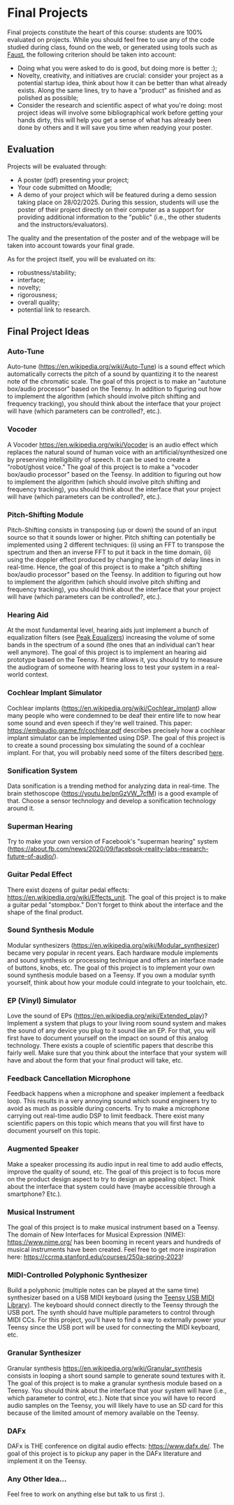 # Final Projects

Final projects constitute the heart of this course: students are 100% evaluated on projects. While you should feel free to use any of the code studied during class, found on the web, or generated using tools such as [Faust](https://faust.grame.fr), the following criterion should be taken into account:

* Doing what you were asked to do is good, but doing more is better :);
* Novelty, creativity, and initiatives are crucial: consider your project as a potential startup idea, think about how it can be better than what already exists. Along the same lines, try to have a "product" as finished and as polished as possible;
* Consider the research and scientific aspect of what you're doing: most project ideas will involve some bibliographical work before getting your hands dirty, this will help you get a sense of what has already been done by others and it will save you time when readying your poster.

## Evaluation

Projects will be evaluated through:

* A poster (pdf) presenting your project;
* Your code submitted on Moodle;
* A demo of your project which will be featured during a demo session taking place on 28/02/2025. During this session, students will use the poster of their project directly on their computer as a support for providing additional information to the "public" (i.e., the other students and the instructors/evaluators).

The quality and the presentation of the poster and of the webpage will be taken into account towards your final grade.

As for the project itself, you will be evaluated on its:

* robustness/stability;
* interface;
* novelty;
* rigorousness;
* overall quality;
* potential link to research.

## Final Project Ideas

### Auto-Tune

Auto-tune (<https://en.wikipedia.org/wiki/Auto-Tune>) is a sound effect which automatically corrects the pitch of a sound by quantizing it to the nearest note of the chromatic scale. The goal of this project is to make an "autotune box/audio processor" based on the Teensy. In addition to figuring out how to implement the algorithm (which should involve pitch shifting and frequency tracking), you should think about the interface that your project will have (which parameters can be controlled?, etc.).

### Vocoder

A Vocoder <https://en.wikipedia.org/wiki/Vocoder> is an audio effect which replaces the natural sound of human voice with an artificial/synthesized one by preserving intelligibility of speech. It can be used to create a "robot/ghost voice." The goal of this project is to make a "vocoder box/audio processor" based on the Teensy. In addition to figuring out how to implement the algorithm (which should involve pitch shifting and frequency tracking), you should think about the interface that your project will have (which parameters can be controlled?, etc.).

### Pitch-Shifting Module

Pitch-Shifting consists in transposing (up or down) the sound of an input source so that it sounds lower or higher. Pitch shifting can potentially be implemented using 2 different techniques: (i) using an FFT to transpose the spectrum and then an inverse FFT to put it back in the time domain, (ii) using the doppler effect produced by changing the length of delay lines in real-time. Hence, the goal of this project is to make a "pitch shifting box/audio processor" based on the Teensy. In addition to figuring out how to implement the algorithm (which should involve pitch shifting and frequency tracking), you should think about the interface that your project will have (which parameters can be controlled?, etc.).

### Hearing Aid

At the most fundamental level, hearing aids just implement a bunch of equalization filters (see [Peak Equalizers](../lectures/lecture7#peak-equalizers)) increasing the volume of some bands in the spectrum of a sound (the ones that an individual can't hear well anymore). The goal of this project is to implement an hearing aid prototype based on the Teensy. If time allows it, you should try to measure the audiogram of someone with hearing loss to test your system in a real-world context.

### Cochlear Implant Simulator

Cochlear implants (<https://en.wikipedia.org/wiki/Cochlear_implant>) allow many people who were condemned to be deaf their entire life to now hear some sound and even speech if they're well trained. This paper: <https://embaudio.grame.fr/cochlear.pdf> describes precisely how a cochlear implant simulator can be implemented using DSP. The goal of this project is to create a sound processing box simulating the sound of a cochlear implant. For that, you will probably need some of the filters described [here](../lectures/lecture7#making-resonant-lowpass-bandpass-and-highpass).

### Sonification System

Data sonification is a trending method for analyzing data in real-time. The brain stethoscope (<https://youtu.be/pnGzVW_7cfM>) is a good example of that. Choose a sensor technology and develop a sonification technology around it.

### Superman Hearing

Try to make your own version of Facebook's "superman hearing" system (<https://about.fb.com/news/2020/09/facebook-reality-labs-research-future-of-audio/>).

### Guitar Pedal Effect

There exist dozens of guitar pedal effects: <https://en.wikipedia.org/wiki/Effects_unit>. The goal of this project is to make a guitar pedal "stompbox." Don't forget to think about the interface and the shape of the final product.

### Sound Synthesis Module

Modular synthesizers (<https://en.wikipedia.org/wiki/Modular_synthesizer>) became very popular in recent years. Each hardware module implements and sound synthesis or processing technique and offers an interface made of buttons, knobs, etc. The goal of this project is to implement your own sound synthesis module based on a Teensy. If you own a modular synth yourself, think about how your module could integrate to your toolchain, etc.

### EP (Vinyl) Simulator

Love the sound of EPs (<https://en.wikipedia.org/wiki/Extended_play>)? Implement a system that plugs to your living room sound system and makes the sound of any device you plug to it sound like an EP. For that, you will first have to document yourself on the impact on sound of this analog technology. There exists a couple of scientific papers that describe this fairly well. Make sure that you think about the interface that your system will have and about the form that your final product will take, etc.

### Feedback Cancellation Microphone

Feedback happens when a microphone and speaker implement a feedback loop. This results in a very annoying sound which sound engineers try to avoid as much as possible during concerts. Try to make a microphone carrying out real-time audio DSP to limit feedback. There exist many scientific papers on this topic which means that you will first have to document yourself on this topic.

### Augmented Speaker

Make a speaker processing its audio input in real time to add audio effects, improve the quality of sound, etc. The goal of this project is to focus more on the product design aspect to try to design an appealing object. Think about the interface that system could have (maybe accessible through a smartphone? Etc.).

### Musical Instrument

The goal of this project is to make musical instrument based on a Teensy. The domain of New Interfaces for Musical Expression (NIME): <https://www.nime.org/> has been booming in recent years and hundreds of musical instruments have been created. Feel free to get more inspiration here: <https://ccrma.stanford.edu/courses/250a-spring-2023>!

### MIDI-Controlled Polyphonic Synthesizer

Build a polyphonic (multiple notes can be played at the same time) synthesizer based on a USB MIDI keyboard (using the [Teensy USB MIDI Library](https://www.pjrc.com/teensy/td_midi.html)). The keyboard should connect directly to the Teensy through the USB port. The synth should have multiple parameters to control through MIDI CCs. For this project, you'll have to find a way to externally power your Teensy since the USB port will be used for connecting the MIDI keyboard, etc.

### Granular Synthesizer

Granular synthesis <https://en.wikipedia.org/wiki/Granular_synthesis> consists in looping a short sound sample to generate sound textures with it. The goal of this project is to make a granular synthesis module based on a Teensy. You should think about the interface that your system will have (i.e., which parameter to control, etc.). Note that since you will have to record audio samples on the Teensy, you will likely have to use an SD card for this because of the limited amount of memory available on the Teensy.

### DAFx

DAFx is THE conference on digital audio effects: <https://www.dafx.de/>. The goal of this project is to pickup any paper in the DAFx literature and implement it on the Teensy.

### Any Other Idea...

Feel free to work on anything else but talk to us first :).


